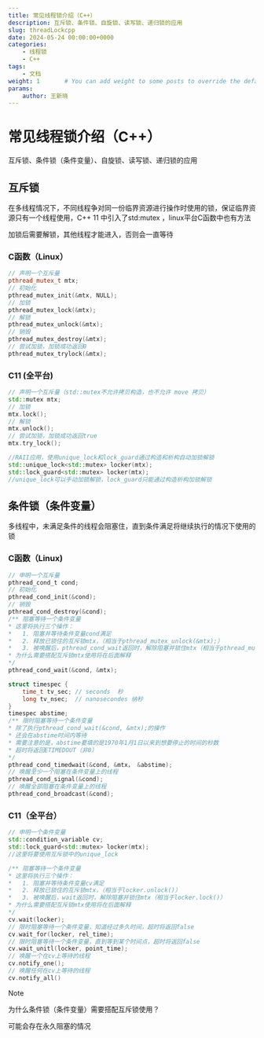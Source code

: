 ```yaml
---
title: 常见线程锁介绍（C++）
description: 互斥锁、条件锁、自旋锁、读写锁、递归锁的应用
slug: threadLockcpp
date: 2024-05-24 00:00:00+0000
categories:
    - 线程锁
    - C++
tags:
    - 文档
weight: 1       # You can add weight to some posts to override the default sorting (date descending)
params:
    author: 王新晓
---
```


# 常见线程锁介绍（C++）
互斥锁、条件锁（条件变量）、自旋锁、读写锁、递归锁的应用

## 互斥锁
在多线程情况下，不同线程争对同一份临界资源进行操作时使用的锁，保证临界资源只有一个线程使用，C++ 11 中引入了std:mutex ，linux平台C函数中也有方法

加锁后需要解锁，其他线程才能进入，否则会一直等待

### C函数（Linux）

```c++
// 声明一个互斥量    
pthread_mutex_t mtx;
// 初始化 
pthread_mutex_init(&mtx, NULL);
// 加锁  
pthread_mutex_lock(&mtx);
// 解锁
pthread_mutex_unlock(&mtx);
// 销毁
pthread_mutex_destroy(&mtx);
// 尝试加锁，加锁成功返回0
pthread_mutex_trylock(&mtx);
```

### C11 (全平台)

```c++
// 声明一个互斥量（std::mutex不允许拷贝构造，也不允许 move 拷贝）
std::mutex mtx;
// 加锁  
mtx.lock();
// 解锁
mtx.unlock();
// 尝试加锁，加锁成功返回true
mtx.try_lock();

//RAII应用，使用unique_lock和lock_guard通过构造和析构自动加锁解锁
std::unique_lock<std::mutex> locker(mtx);
std::lock_guard<std::mutex> locker(mtx);
//unique_lock可以手动加锁解锁，lock_guard只能通过构造析构加锁解锁
```



## 条件锁（条件变量）

多线程中，未满足条件的线程会阻塞住，直到条件满足将继续执行的情况下使用的锁

### C函数（Linux)

```c
// 申明一个互斥量
pthread_cond_t cond;
// 初始化
pthread_cond_init(&cond);
// 销毁
pthread_cond_destroy(&cond);
/** 阻塞等待一个条件变量
* 这里将执行三个操作：
* 	1. 阻塞并等待条件变量cond满足
* 	2. 释放已锁住的互斥锁mtx，（相当于pthread_mutex_unlock(&mtx);）
*	3. 被唤醒后，pthread_cond_wait返回时，解除阻塞并锁住mtx（相当于pthread_mutex_nlock(&mtx);）
* 为什么需要搭配互斥锁mtx使用将在后面解释
*/
pthread_cond_wait(&cond, &mtx);

struct timespec {
	time_t tv_sec; // seconds  秒
	long tv_nsec;  // nanosecondes 纳秒 
}
timespec abstime;
/** 限时阻塞等待一个条件变量
* 除了执行pthread_cond_wait(&cond, &mtx);的操作
* 还会在abstime时间内等待
* 需要注意的是，abstime要填的是1970年1月1日以来到想要停止的时间的秒数
* 超时将返回ETIMEDOUT（非0）
*/
pthread_cond_timedwait(&cond, &mtx， &abstime);
// 唤醒至少一个阻塞在条件变量上的线程
pthread_cond_signal(&cond);
// 唤醒全部阻塞在条件变量上的线程
pthread_cond_broadcast(&cond);
```

### C11（全平台）

```c++
// 申明一个条件变量
std::condition_variable cv;
std::lock_guard<std::mutex> locker(mtx);
//这里将要使用互斥锁中的unique_lock

/** 阻塞等待一个条件变量
* 这里将执行三个操作：
* 	1. 阻塞并等待条件变量cv满足
* 	2. 释放已锁住的互斥锁mtx，（相当于locker.unlock()）
*	3. 被唤醒后，wait返回时，解除阻塞并锁住mtx（相当于locker.lock()）
* 为什么需要搭配互斥锁mtx使用将在后面解释
*/
cv.wait(locker);
// 限时阻塞等待一个条件变量，知道经过多久时间，超时将返回false
cv.wait_for(locker, rel_time);
// 限时阻塞等待一个条件变量，直到等到某个时间点，超时将返回false
cv.wait_unitl(locker, point_time);
// 唤醒一个在cv上等待的线程
cv.notify_one();
// 唤醒任何在cv上等待的线程
cv.notify_all()
```



> [!NOTE]
>
> 为什么条件锁（条件变量）需要搭配互斥锁使用？
>
> 可能会存在永久阻塞的情况

